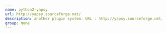 ```yaml
---
name: python2-yapsy
url: http://yapsy.sourceforge.net/
description: another plugin system. URL : http://yapsy.sourceforge.net/ Groups : None
group: None
---
```

